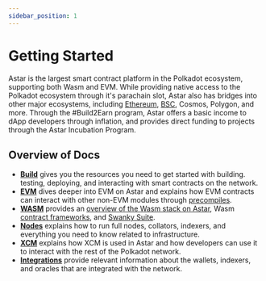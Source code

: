 ```yaml
---
sidebar_position: 1
---
```


# Getting Started

Astar is the largest smart contract platform in the Polkadot ecosystem, supporting both Wasm and EVM. While providing native access to the Polkadot ecosystem through it's parachain slot, Astar also has bridges into other major ecosystems, including [Ethereum][cbridge], [BSC][cbridge], Cosmos, Polygon, and more. Through the #Build2Earn program, Astar offers a basic income to dApp developers through inflation, and provides direct funding to projects through the Astar Incubation Program.

## Overview of Docs

- [**Build**](/docs/build) gives you the resources you need to get started with building.
  testing, deploying, and interacting with smart contracts on the network.
- [**EVM**](/docs/build/evm) dives deeper into EVM on Astar and explains how EVM contracts can interact with other non-EVM modules through [precompiles](/docs/build/evm/precompiles).
- [**WASM**](/docs/build/wasm) provides an [overview of the Wasm stack on Astar](/docs/build/wasm/smart-contract-wasm.md), Wasm [contract frameworks](build/wasm/dsls.md), and [Swanky Suite](/docs/build/wasm/swanky.md).
- [**Nodes**](/docs/nodes) explains how to run full nodes, collators, indexers, and everything you need to know related to infrastructure.
- [**XCM**](/docs/xcm) explains how XCM is used in Astar and how developers can use it to interact with the rest of the Polkadot network.
- [**Integrations**](integrations) provide relevant information about the wallets, indexers, and oracles that are integrated with the network.

[cbridge]: https://cbridge.celer.network/#/transfer
